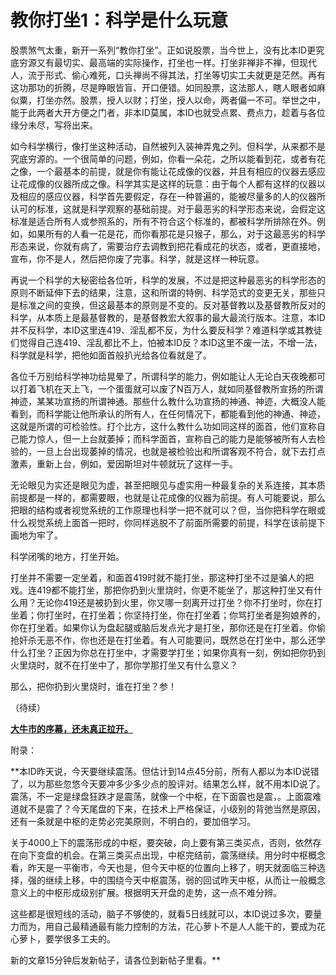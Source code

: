教你打坐1：科学是什么玩意
====

			

股票煞气太重，新开一系列“教你打坐”。正如说股票，当今世上，没有比本ID更究底穷源又有最切实、最高端的实际操作，打坐也一样。打坐非禅非不禅，但现代人，流于形式、偷心难死，口头禅尚不得其法，打坐等切实工夫就更是茫然。再有这功那功的折腾，尽是睁眼皆盲、开口便错。如同股票，这法那人，瞎人眼者如麻似粟，打坐亦然。股票，授人以财；打坐，授人以命，两者偏一不可。举世之中，能于此两者大开方便之门者，非本ID莫属，本ID也就受点累、费点力，趁着与各位缘分未尽，写将出来。

如今科学横行，像打坐这种活动，自然被列入装神弄鬼之列。但科学，从来都不是究底穷源的。一个很简单的问题，例如，你看一朵花，之所以能看到花，或者有花之像，一个最基本的前提，就是你有能让花成像的仪器，并且有相应的仪器去感应让花成像的仪器所成之像。科学其实是这样的玩意：由于每个人都有这样的仪器以及相应的感应仪器，科学首先要假定，存在一种普遍的，能被尽量多的人的仪器所认可的标准，这就是科学观察的基础前提。对于最恶劣的科学形态来说，会假定这标准是适合所有人或参照系的，所有不符合这个标准的，都被科学所排除在外。例如，如果所有的人看一花是花，而你看那花是只猴子，那么，对于这最恶劣的科学形态来说，你就有病了，需要治疗去调教到把花看成花的状态，或者，更直接地，宣布，你不是人，然后把你废了完事。科学，就是这样一种玩意。

再说一个科学的大秘密给各位听，科学的发展，不过是把这种最恶劣的科学形态的原则不断延伸下去的结果，注意，这和所谓的特例、科学范式的变更无关，那些只是标准之间的变换，但这最基本的原则是不变的。反对基督教以及基督教所反对的科学，从本质上是最基督教的，是基督教宏大叙事的最大最流行版本。注意，本ID并不反科学，本ID这里连419、淫乱都不反，为什么要反科学？难道科学或其教徒们觉得自己连419、淫乱都比不上，怕被本ID反？本ID这里不废一法，不增一法，科学就是科学，把他如面首般扒光给各位看就是了。

各位千万别给科学神功给晃晕了，所谓科学的能力，例如能让人无论白天夜晚都可以打着飞机在天上飞，一个蛋蛋就可以废了N百万人，就如同基督教所宣扬的所谓神迹，某某功宣扬的所谓神通。那些什么教什么功宣扬的神通、神迹，大概没人能看到，而科学能让他所承认的所有人，在任何情况下，都能看到他的神通、神迹，这就是所谓的可检验性。打个比方，这什么教什么功如同这样的面首，他们宣称自己能力惊人，但一上台就萎掉；而科学面首，宣称自己的能力是能够被所有人去检验的，一旦上台出现萎掉的情况，也就是被检验出和所谓客观不符合，就下去打点激素，重新上台，例如，爱因斯坦对牛顿就玩了这样一手。

无论眼见为实还是眼见为虚，甚至把眼见与虚实用一种最复杂的关系连接，其本质前提都是一样的，都需要眼，也就是让花成像的仪器为前提。有人可能要说，那么把眼的结构或者视觉系统的工作原理也科学一把不就可以？但，当你把科学在眼或什么视觉系统上面首一把时，你同样逃脱不了前面所需要的前提，科学在该前提下画地为牢了。

科学闭嘴的地方，打坐开始。

打坐并不需要一定坐着，和面首419时就不能打坐，那这种打坐不过是骗人的把戏。连419都不能打坐，那把你扔到火里烧时，你更不能坐了，那这种打坐又有什么用？无论你419还是被扔到火里，你又哪一刻离开过打坐？你不打坐时，你在打坐着；你打坐时，在打坐着；你坚持打坐，你在打坐着；你骂打坐者是狗娘养的，你在打坐着。如果你认为盘起腿或脑后发点光才是打坐，那你还是在打坐着。你偷抢奸杀无恶不作，你也还是在打坐着。有人可能要问，既然总在打坐中，那么还学什么打坐？正因为你总在打坐中，才需要学打坐；如果你真有一刻，例如把你扔到火里烧时，就不在打坐中了，那你学那打坐又有什么意义？

那么，把你扔到火里烧时，谁在打坐？参！

（待续）

[**大牛市的序幕，还未真正拉开。**](http://blog.sina.com.cn/u/486e105c01000ahm)

附录：

**本ID昨天说，今天要继续震荡。但估计到14点45分前，所有人都以为本ID说错了，以为那些忽悠今天要冲多少多少点的股评对。结果怎么样，就不用本ID说了。震荡，不一定是绿盘狂跌才是震荡，就像一个中枢，在下面震也是震，。上面震难道就不是震了？今天尾盘的下来，在技术上严格保证，小级别的背弛当然是原因，还有一条就是中枢的走势必完美原则，不明白的，要加倍学习。  
  
关于4000上下的震荡形成的中枢，要突破，向上要有第三类买点，否则，依然存在向下变盘的机会。在第三类买点出现，中枢完结前，震荡继续。用分时中枢概念看，昨天是一平衡市，今天也是，但今天中枢的位置向上移了，明天就面临三种选择，强的继续上移，中的围绕今天中枢震荡，弱的回试昨天中枢，从而让一般概念意义上的中枢形成级别扩展。根据明天开盘的走势，这一点不难分辨。  
  
这些都是很短线的活动，脑子不够使的，就看5日线就可以，本ID说过多次，要量力而为，用自己最精通最有能力控制的方法，花心萝卜不是人人能干的，要成为花心萝卜，要学很多工夫的。  
  
新的文章15分钟后发新帖子，请各位到新帖子里看。**
